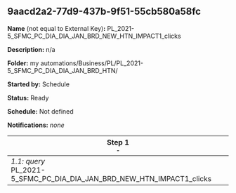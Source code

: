## 9aacd2a2-77d9-437b-9f51-55cb580a58fc

**Name** (not equal to External Key)**:** PL_2021-5_SFMC_PC_DIA_DIA_JAN_BRD_NEW_HTN_IMPACT1_clicks

**Description:** n/a

**Folder:** my automations/Business/PL/PL_2021-5_SFMC_PC_DIA_DIA_JAN_BRD_HTN/

**Started by:** Schedule

**Status:** Ready

**Schedule:** Not defined

**Notifications:** _none_


| Step 1<br>_<small>-</small>_ |
| --- |
| _1.1: query_<br>PL_2021-5_SFMC_PC_DIA_DIA_JAN_BRD_NEW_HTN_IMPACT1_clicks |
